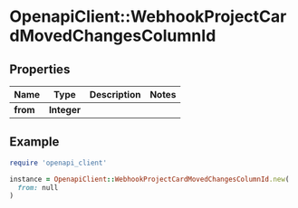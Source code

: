 # OpenapiClient::WebhookProjectCardMovedChangesColumnId

## Properties

| Name | Type | Description | Notes |
| ---- | ---- | ----------- | ----- |
| **from** | **Integer** |  |  |

## Example

```ruby
require 'openapi_client'

instance = OpenapiClient::WebhookProjectCardMovedChangesColumnId.new(
  from: null
)
```

